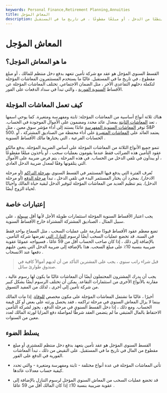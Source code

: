 ```yaml
---
keywords: Personal Finance,Retirement Planning,Annuities
title: المعاش المؤجل
description: القسط السنوي المؤجل هو عقد تأمين يعد بأن يدفع للمشتري تيارًا منتظمًا من الدخل ، أو مبلغًا مقطوعًا ، في تاريخ ما في المستقبل.
---
```


# المعاش المؤجل
## ما هو المعاش المؤجل؟

القسط السنوي المؤجل هو عقد مع شركة تأمين تتعهد بدفع دخل منتظم للمالك ، أو مبلغ مقطوع ، في تاريخ ما في المستقبل. غالبًا ما يستخدم المستثمرون المعاشات المؤجلة لتكملة دخلهم التقاعدي الآخر ، مثل الضمان الاجتماعي. تختلف المعاشات المؤجلة عن الأقساط [السنوية الفورية](/immediatepaymentannuity) ، والتي تبدأ في سداد الدفعات على الفور.

## كيف تعمل المعاشات المؤجلة

هناك ثلاثة أنواع أساسية من المعاشات المؤجلة: ثابتة ومفهرسة ومتغيرة. كما يوحي اسمها ، تعد [المعاشات الثابتة](/fixedannuity) بمعدل عائد محدد ومضمون على الأموال الموجودة في الحساب. توفر [المعاشات السنوية المفهرسة](/indexedannuity) عائدًا يستند إلى أداء مؤشر سوق معين ، مثل S&P 500. يعتمد العائد على [المعاشات المتغيرة](/variableannuity) على أداء محفظة من الصناديق المشتركة ، أو الحسابات الفرعية ، التي يختارها مالك الأقساط السنوية .

تنمو جميع الأنواع الثلاثة من المعاشات المؤجلة على أساس الضريبة المؤجلة. يدفع مالكو عقود التأمين هذه الضرائب فقط عندما يقومون بعمليات سحب ، أو يأخذون مبلغًا مقطوعًا ، أو يبدأون في تلقي الدخل من الحساب. في هذه المرحلة ، يتم فرض ضريبة على الأموال التي يتلقونها وفقًا لمعدل ضريبة الدخل العادي.

تُعرف الفترة التي يدفع فيها المستثمر في القسط السنوي [بمرحلة التراكم](/accumulationphase) (أو مرحلة الادخار). بمجرد أن يختار المستثمر البدء في تلقي الدخل ، تبدأ [مرحلة الدفع](/payoutphase) (أو مرحلة الدخل). يتم تنظيم العديد من المعاشات المؤجلة لتوفير الدخل لبقية حياة المالك وأحيانًا لحياة الزوج أيضًا.

## إعتبارات خاصة

يجب اعتبار الأقساط السنوية المؤجلة استثمارات طويلة الأجل لأنها أقل [سيولة](/liquidity) ، على سبيل المثال ، الصناديق المشتركة المشتراة خارج الأقساط السنوية.

تضع معظم عقود الأقساط قيودًا صارمة على عمليات السحب ، مثل السماح بواحد فقط في السنة. قد تخضع عمليات السحب أيضًا لرسوم [التنازل التي](/surrenderfee) تفرضها شركة التأمين. بالإضافة إلى ذلك ، إذا كان صاحب الحساب أقل من 59 عامًا ، فسيواجه عمومًا عقوبة ضريبية بنسبة 10٪ على مبلغ السحب. هذا بالإضافة إلى ضريبة الدخل التي يتعين عليهم دفعها عند الانسحاب .

> قبل شراء راتب سنوي ، يجب على المشترين التأكد من أن لديهم أموالاً كافية في صندوق طوارئ سائل.

>

يجب أن يدرك المشترون المحتملون أيضًا أن المعاشات غالبًا ما يكون لها رسوم عالية ، مقارنة بالأنواع الأخرى من استثمارات التقاعد. يمكن أن تختلف الرسوم أيضًا بشكل كبير من شركة تأمين إلى أخرى ، لذلك من المفيد التسوق.

أخيرًا ، غالبًا ما تشتمل المعاشات المؤجلة على مكون مخصص [للوفاة](/deathbenefit). إذا مات المالك بينما لا يزال المعاش السنوي في مرحلة تراكمه ، فقد يحصل ورثته على بعض أو كل قيمة الحساب. ومع ذلك ، إذا دخل القسط السنوي في مرحلة الدفع ، يجوز لشركة التأمين الاحتفاظ بالمال المتبقي ما لم يتضمن العقد شرطًا لمواصلة دفع المزايا لورثة المالك لعدد معين من السنوات.

## يسلط الضوء

- القسط السنوي المؤجل هو عقد تأمين يتعهد بدفع دخل منتظم للمشتري أو مبلغ مقطوع من المال في تاريخ ما في المستقبل. على النقيض من ذلك ، تبدأ المعاشات الفورية في الدفع على الفور.

- تأتي المعاشات المؤجلة في عدة أنواع مختلفة - ثابتة ومفهرسة ومتغيرة - والتي تحدد كيفية حساب معدلات عائدها.

- قد تخضع عمليات السحب من المعاش السنوي المؤجل لرسوم التنازل بالإضافة إلى عقوبة ضريبية بنسبة 10٪ إذا كان المالك أقل من 59 عامًا .


